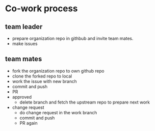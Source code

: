 # Co-work process

## team leader
- prepare organization repo in githbub and invite team mates.
- make issues

## team mates
- fork the organization repo to own github repo
- clone the forked repo to local
- work the issue with new branch
- commit and push
- PR
- approved
   - delete branch and fetch the upstream repo to prepare next work
- change request
  - do change request in the work branch  
  - commit and push
  - PR again

